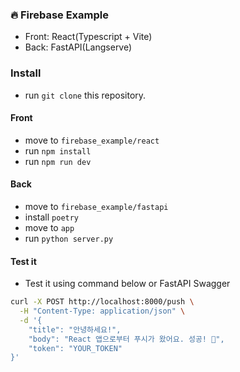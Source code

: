 ### 🔥 Firebase Example 
- Front: React(Typescript + Vite)
- Back: FastAPI(Langserve)


### Install 
* run `git clone` this repository.

#### Front
- move to `firebase_example/react`
- run `npm install`
- run `npm run dev`

#### Back
- move to `firebase_example/fastapi`
- install `poetry`
- move to `app`
- run `python server.py`

#### Test it
- Test it using command below or FastAPI Swagger
```bash
curl -X POST http://localhost:8000/push \
  -H "Content-Type: application/json" \
  -d '{
    "title": "안녕하세요!",
    "body": "React 앱으로부터 푸시가 왔어요. 성공! 🎉",
    "token": "YOUR_TOKEN"
}'
```

